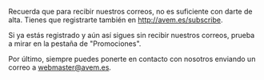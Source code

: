 Recuerda que para recibir nuestros correos, no es suficiente con darte de alta. Tienes que registrarte también en <http://avem.es/subscribe>.

Si ya estás registrado y aún así sigues sin recibir nuestros correos, prueba a mirar en la pestaña de "Promociones".

Por último, siempre puedes ponerte en contacto con nosotros enviando un correo a [webmaster@avem.es](mailto:webmaster@avem.es).
